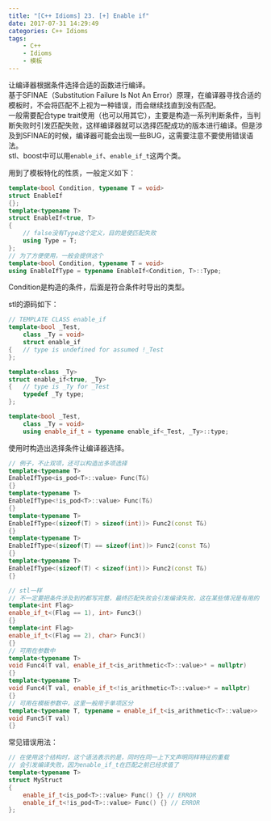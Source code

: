 ```yaml
---
title: "[C++ Idioms] 23. [+] Enable if"
date: 2017-07-31 14:29:49
categories: C++ Idioms
tags:
    - C++
    - Idioms
    - 模板
---
```

让编译器根据条件选择合适的函数进行编译。<!--more-->  
基于SFINAE（Substitution Failure Is Not An Error）原理，在编译器寻找合适的模板时，不会将匹配不上视为一种错误，而会继续找直到没有匹配。  
一般需要配合type trait使用（也可以用其它），主要是构造一系列判断条件，当判断失败时引发匹配失败，这样编译器就可以选择匹配成功的版本进行编译。但是涉及到SFINAE的时候，编译器可能会出现一些BUG，这需要注意不要使用错误语法。    
stl、boost中可以用`enable_if`、`enable_if_t`这两个类。  

用到了模板特化的性质，一般定义如下：
```cpp
template<bool Condition, typename T = void>
struct EnableIf
{};
template<typename T>
struct EnableIf<true, T>
{
	// false没有Type这个定义，目的是使匹配失败
	using Type = T;
};
// 为了方便使用，一般会提供这个
template<bool Condition, typename T = void>
using EnableIfType = typename EnableIf<Condition, T>::Type;

```
Condition是构造的条件，后面是符合条件时导出的类型。  

stl的源码如下：
```cpp
// TEMPLATE CLASS enable_if
template<bool _Test,
	class _Ty = void>
	struct enable_if
{	// type is undefined for assumed !_Test
};

template<class _Ty>
struct enable_if<true, _Ty>
{	// type is _Ty for _Test
	typedef _Ty type;
};

template<bool _Test,
	class _Ty = void>
	using enable_if_t = typename enable_if<_Test, _Ty>::type;
```


使用时构造出选择条件让编译器选择。  
```cpp
// 例子，不止双项，还可以构造出多项选择
template<typename T>
EnableIfType<is_pod<T>::value> Func(T&)
{}
template<typename T>
EnableIfType<!is_pod<T>::value> Func(T&)
{}
template<typename T>
EnableIfType<(sizeof(T) > sizeof(int))> Func2(const T&)
{}
template<typename T>
EnableIfType<(sizeof(T) == sizeof(int))> Func2(const T&)
{}
template<typename T>
EnableIfType<(sizeof(T) < sizeof(int))> Func2(const T&)
{}

// stl一样
// 不一定要把条件涉及到的都写完整，最终匹配失败会引发编译失败，这在某些情况是有用的
template<int Flag>
enable_if_t<(Flag == 1), int> Func3()
{}
template<int Flag>
enable_if_t<(Flag == 2), char> Func3()
{}
// 可用在参数中
template<typename T>
void Func4(T val, enable_if_t<is_arithmetic<T>::value>* = nullptr)
{}
template<typename T>
void Func4(T val, enable_if_t<!is_arithmetic<T>::value>* = nullptr)
{}
// 可用在模板参数中，这里一般用于单项区分
template<typename T, typename = enable_if_t<is_arithmetic<T>::value>>
void Func5(T val)
{}
```

常见错误用法：
```cpp
// 在使用这个结构时，这个语法表示的是，同时在同一上下文声明同样特征的重载
// 会引发编译失败，因为enable_if_t在匹配之前已经求值了
template<typename T>
struct MyStruct
{
	enable_if_t<is_pod<T>::value> Func() {} // ERROR
	enable_if_t<!is_pod<T>::value> Func() {} // ERROR
};
```
